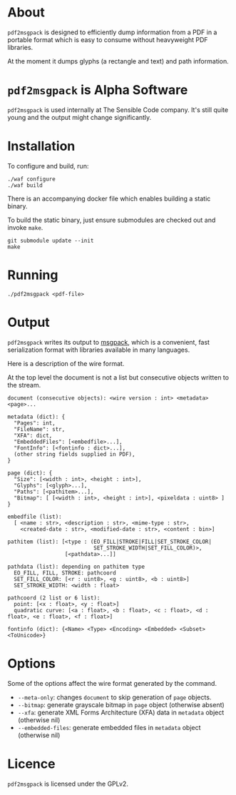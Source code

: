 # About

`pdf2msgpack` is designed to efficiently dump information from a PDF in a portable format which is easy to consume without heavyweight PDF libraries.

At the moment it dumps glyphs (a rectangle and text) and path information.

# `pdf2msgpack` is Alpha Software

`pdf2msgpack` is used internally at The Sensible Code company. It's still quite young and the output might change significantly.

# Installation

To configure and build, run:

```
./waf configure
./waf build
```

There is an accompanying docker file which enables building a static binary.

To build the static binary, just ensure submodules are checked out and
invoke `make`.

```
git submodule update --init
make
```

# Running

```
./pdf2msgpack <pdf-file>
```

# Output

`pdf2msgpack` writes its output to [msgpack](http://msgpack.org), which is a convenient, fast serialization format with libraries available in many languages.

Here is a description of the wire format.

At the top level the document is not a list but consecutive objects written to
the stream.

```
document (consecutive objects): <wire version : int> <metadata> <page>...

metadata (dict): {
  "Pages": int,
  "FileName": str,
  "XFA": dict,
  "EmbeddedFiles": [<embedfile>...],
  "FontInfo": [<fontinfo : dict>...],
  (other string fields supplied in PDF),
}

page (dict): {
  "Size": [<width : int>, <height : int>],
  "Glyphs": [<glyph>...],
  "Paths": [<pathitem>...],
  "Bitmap": [ [<width : int>, <height : int>], <pixeldata : uint8> ]
}

embedfile (list):
  [ <name : str>, <description : str>, <mime-type : str>,
    <created-date : str>, <modified-date : str>, <content : bin>]

pathitem (list): [<type : (EO_FILL|STROKE|FILL|SET_STROKE_COLOR|
                           SET_STROKE_WIDTH|SET_FILL_COLOR)>,
                  [<pathdata>...]]

pathdata (list): depending on pathitem type
  EO_FILL, FILL, STROKE: pathcoord
  SET_FILL_COLOR: [<r : uint8>, <g : uint8>, <b : uint8>]
  SET_STROKE_WIDTH: <width : float>

pathcoord (2 list or 6 list):
  point: [<x : float>, <y : float>]
  quadratic curve: [<a : float>, <b : float>, <c : float>, <d : float>, <e : float>, <f : float>]

fontinfo (dict): {<Name> <Type> <Encoding> <Embedded> <Subset> <ToUnicode>}
```

# Options

Some of the options affect the wire format generated by the command.

* `--meta-only`: changes `document` to skip generation of `page` objects.
* `--bitmap`: generate grayscale bitmap in `page` object (otherwise absent)
* `--xfa`: generate XML Forms Architecture (XFA) data in `metadata` object (otherwise nil)
* `--embedded-files`: generate embedded files in `metadata` object (otherwise nil)

# Licence

`pdf2msgpack` is licensed under the GPLv2.

